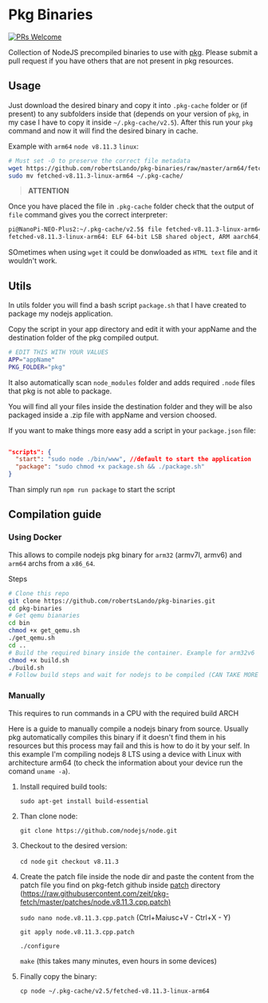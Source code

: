# Pkg Binaries

[![PRs Welcome](https://img.shields.io/badge/PRs-welcome-brightgreen.svg?style=flat-square)](http://makeapullrequest.com)

Collection of NodeJS precompiled binaries to use with [pkg][207006e9]. Please submit a pull request if you have others that are not present in pkg resources.

## Usage

Just download the desired binary and copy it into `.pkg-cache` folder or (if present) to any subfolders inside that (depends on your version of `pkg`, in my case I have to copy it inside `~/.pkg-cache/v2.5`). After this run your `pkg` command and now it will find the desired binary in cache.

Example with `arm64` `node v8.11.3` `linux`:

```bash
# Must set -O to preserve the correct file metadata
wget https://github.com/robertsLando/pkg-binaries/raw/master/arm64/fetched-v8.11.3-linux-arm64 -O fetched-v8.11.3-linux-arm64
sudo mv fetched-v8.11.3-linux-arm64 ~/.pkg-cache/
```

> **ATTENTION**

Once you have placed the file in `.pkg-cache` folder check that the output of `file` command gives you the correct interpreter:

```bash
pi@NanoPi-NEO-Plus2:~/.pkg-cache/v2.5$ file fetched-v8.11.3-linux-arm64
fetched-v8.11.3-linux-arm64: ELF 64-bit LSB shared object, ARM aarch64, version 1 (GNU/Linux), dynamically linked, interpreter /lib/ld-, for GNU/Linux 3.7.0, BuildID[sha1]=02bf3444ecc520c4da40e89cbfbf6831e3a205ea, not stripped
```

SOmetimes when using `wget` it could be donwloaded as `HTML text` file and it wouldn't work.

## Utils

In utils folder you will find a bash script `package.sh` that I have created to package my nodejs application.

Copy the script in your app directory and edit it with your appName and the destination folder of the pkg compiled output.

```bash
# EDIT THIS WITH YOUR VALUES
APP="appName"
PKG_FOLDER="pkg"
```

It also automatically scan `node_modules` folder and adds required `.node` files that pkg is not able to package.

You will find all your files inside the destination folder and they will be also packaged inside a .zip file with appName and version choosed.

If you want to make things more easy add a script in your `package.json` file:

```json

"scripts": {
  "start": "sudo node ./bin/www", //default to start the application
  "package": "sudo chmod +x package.sh && ./package.sh"
}

```

Than simply run `npm run package` to start the script

## Compilation guide

### Using Docker

This allows to compile nodejs pkg binary for `arm32` (armv7l, armv6) and `arm64` archs from a `x86_64`.

Steps

```bash
# Clone this repo
git clone https://github.com/robertsLando/pkg-binaries.git
cd pkg-binaries
# Get qemu bianaries
cd bin
chmod +x get_qemu.sh
./get_qemu.sh
cd ..
# Build the required binary inside the container. Example for arm32v6
chmod +x build.sh
./build.sh
# Follow build steps and wait for nodejs to be compiled (CAN TAKE MORE THAN 10 HOURS)
```

### Manually

This requires to run commands in a CPU with the required build ARCH

Here is a guide to manually compile a nodejs binary from source.
Usually pkg automatically compiles this binary if it doesn't find them in his resources but this process may fail and this is how to do it by your self. In this example I'm compiling nodejs 8 LTS using a device with Linux with architecture arm64 (to check the information about your device run the comand `uname -a`).

1. Install required build tools:

    `sudo apt-get install build-essential`

2. Than clone node:

    `git clone https://github.com/nodejs/node.git`

3. Checkout to the desired version:

    `cd node`
    `git checkout v8.11.3`

4. Create the patch file inside the node dir and paste the content from the patch file you find on pkg-fetch github inside [patch][a9bdf3ee] directory (<https://raw.githubusercontent.com/zeit/pkg-fetch/master/patches/node.v8.11.3.cpp.patch)>

    `sudo nano node.v8.11.3.cpp.patch` (Ctrl+Maiusc+V - Ctrl+X - Y)

    `git apply node.v8.11.3.cpp.patch`

    `./configure`

    `make` (this takes many minutes, even hours in some devices)

5. Finally copy the binary:

    `cp node ~/.pkg-cache/v2.5/fetched-v8.11.3-linux-arm64`

[207006e9]: https://github.com/zeit/pkg "Zeit Pkg"

[a9bdf3ee]: https://github.com/zeit/pkg-fetch/tree/master/patches "Patch"
